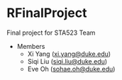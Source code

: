 RFinalProject
=============

Final project for STA523 Team

* Members
  * Xi Yang (xi.yang@duke.edu)
  * Siqi Liu (siqi.liu@duke.edu)
  * Eve Oh (sohae.oh@duke.edu)
